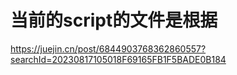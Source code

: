# 当前的script的文件是根据
https://juejin.cn/post/6844903768362860557?searchId=20230817105018F69165FB1F5BADE0B184

